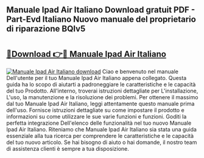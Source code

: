 ## Manuale Ipad Air Italiano Download gratuit PDF - Part-Evd Italiano Nuovo manuale del proprietario di riparazione BQIv5

# <h2><a href="http://dff1978.blite.top/?on=Manuale+Ipad+Air+Italiano">🔗Download 👉🔴 Manuale Ipad Air Italiano</a></h2>

[![Manuale Ipad Air Italiano download](https://i.imgur.com/lujVjoI.png)](http://dff1978.blite.top/?on=Manuale+Ipad+Air+Italiano)
Ciao e benvenuto nel manuale Dell'utente per il tuo Manuale Ipad Air Italiano appena collegato. Questa guida ha lo scopo di aiutarti a padroneggiare le caratteristiche e le capacità del tuo Prodotto. All'interno, troverai istruzioni dettagliate per L'installazione, L'uso, la manutenzione e la risoluzione dei problemi. Per ottenere il massimo dal tuo Manuale Ipad Air Italiano, leggi attentamente questo manuale prima dell'uso. Fornisce istruzioni dettagliate su come impostare il prodotto e informazioni su come utilizzare le sue varie funzioni e funzioni. Goditi la perfetta integrazione Dell'elenco delle funzionalità nel tuo nuovo Manuale Ipad Air Italiano. Riteniamo che Manuale Ipad Air Italiano sia stata una guida essenziale alla tua ricerca per comprendere le caratteristiche e le capacità del tuo nuovo articolo. Se hai bisogno di aiuto o hai domande, il nostro team di assistenza clienti è sempre a tua disposizione.
